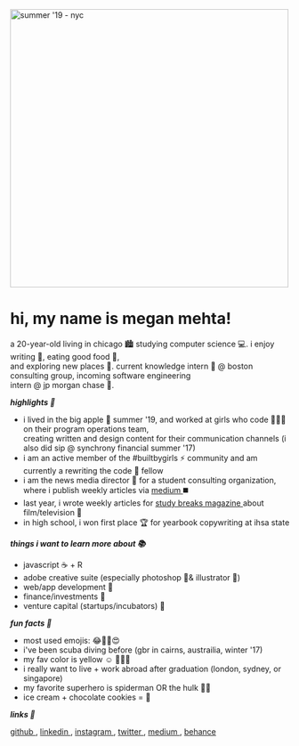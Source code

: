 <!DOCTYPE html>
<html>
<head>
<body>
  
  <img src="IMG_0274.JPG" alt="summer '19 - nyc" width="500" height="500">

  <h1>hi, my name is megan mehta!</h1>
  <p> a 20-year-old living in chicago 🏙 studying computer science 💻. i enjoy writing 📝, eating good food 🍴, 
  <br /> and exploring new places 🚕. current knowledge intern 🧠 @ boston consulting group, incoming software engineering 
  <br /> intern @ jp morgan chase 💸. </p>

  <p><i><b>highlights 🤩</p></i></b>

  <ul> 
  <li>  i lived in the big apple 🍎 summer '19, and worked at girls who code 👩🏽‍💻 on their program operations team, 
  <br> creating written and design content for their communication channels (i also did sip @ synchrony financial summer '17) </li>
  <li>  i am an active member of the #builtbygirls ⚡️ community and am currently a rewriting the code 👭 fellow </li>
  <li>  i am the news media director 📰 for a student consulting organization, where i publish weekly articles via <a href = "https://medium.com/@meganmehta/">medium </a> ◼️ </li>
  <li>  last year, i wrote weekly articles for <a href="https://studybreaks.com/author/megan-mehta-university-of-illinois-at-chicago/"> study breaks magazine </a> about film/television 🎥 </li>
  <li>  in high school, i won first place 🏆 for yearbook copywriting at ihsa state </li>
  </ul>
  
  <p><i><b> things i want to learn more about 📚</p></i></b>
  <ul> 
  <li> javascript ☕️ + R </li>
  <li> adobe creative suite (especially photoshop 📸& illustrator 🎨) </li>
  <li> web/app development 📱 </li>
  <li> finance/investments 🏦 </li>
  <li> venture capital (startups/incubators) 🎲</li>
  </ul>
    
  <p><i><b>fun facts 🤪</p></i></b>
  
  <ul>
  <li> most used emojis: 😂🥺🥰😍</li>
  <li>  i've been scuba diving before (gbr in cairns, austrailia, winter '17) </li>
  <li>  my fav color is yellow ☺️ 🌼🐝🍋</li>
  <li> i really want to live + work abroad after graduation (london, sydney, or singapore) </li>
  <li>  my favorite superhero is spiderman OR the hulk 🦸‍♀️ </li>
  <li>  ice cream + chocolate cookies = 👅</li>
  </ul>


  <p><i><b> links 📎</p></i></b>
  <a href="https://github.com/meganmehta"> github </a> , <a href="https://www.linkedin.com/in/meganmehta/"> linkedin </a> ,
  <a href="https://www.instagram.com/megdeemeh/"> instagram </a>, <a href="https://twitter.com/megdeemeh"> twitter </a> ,
  <a href="https://medium.com/@meganmehta"> medium </a>, <a href="https://www.behance.net/meganmehta"> behance </a> 

</body>
</html>
